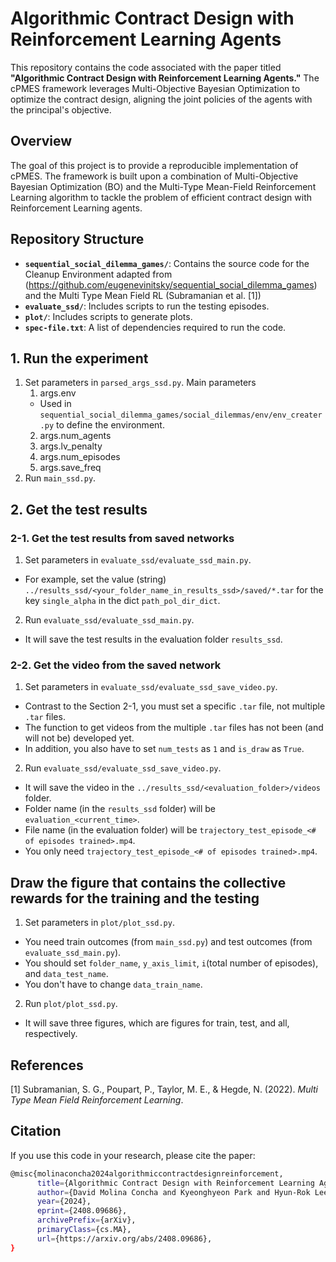 # Algorithmic Contract Design with Reinforcement Learning Agents

This repository contains the code associated with the paper titled **"Algorithmic Contract Design with Reinforcement Learning Agents."** The cPMES framework leverages Multi-Objective Bayesian Optimization to optimize the contract design, aligning the joint policies of the agents with the principal's objective. 

## Overview

The goal of this project is to provide a reproducible implementation of cPMES. The framework is built upon a combination of Multi-Objective Bayesian Optimization (BO) and the Multi-Type Mean-Field Reinforcement Learning algorithm to tackle the problem of efficient contract design with Reinforcement Learning agents.

## Repository Structure

- **`sequential_social_dilemma_games/`**: Contains the source code for the Cleanup Environment adapted from (https://github.com/eugenevinitsky/sequential_social_dilemma_games) and the Multi Type Mean Field RL (Subramanian et al. [1])
- **`evaluate_ssd/`**: Includes scripts to run the testing episodes. 
- **`plot/`**: Includes scripts to generate plots.
- **`spec-file.txt`**: A list of dependencies required to run the code.


## 1. Run the experiment
1. Set parameters in `parsed_args_ssd.py`. 
   Main parameters
   1. args.env
   - Used in `sequential_social_dilemma_games/social_dilemmas/env/env_creater.py` to define the environment.
   2. args.num_agents 
   3. args.lv_penalty 
   4. args.num_episodes
   5. args.save_freq
2. Run `main_ssd.py`.

## 2. Get the test results
### 2-1. Get the test results from saved networks
1. Set parameters in `evaluate_ssd/evaluate_ssd_main.py`.
- For example, set the value (string) `../results_ssd/<your_folder_name_in_results_ssd>/saved/*.tar` for the key `single_alpha` in the dict `path_pol_dir_dict`.
2. Run `evaluate_ssd/evaluate_ssd_main.py`.
- It will save the test results in the evaluation folder `results_ssd`. 
### 2-2. Get the video from the saved network
1. Set parameters in `evaluate_ssd/evaluate_ssd_save_video.py`.
- Contrast to the Section 2-1, you must set a specific `.tar` file, not multiple `.tar` files.
- The function to get videos from the multiple `.tar` files has not been (and will not be) developed yet.
- In addition, you also have to set `num_tests` as `1` and `is_draw` as `True`.
2. Run `evaluate_ssd/evaluate_ssd_save_video.py`.
- It will save the video in the `../results_ssd/<evaluation_folder>/videos` folder. 
- Folder name (in the `results_ssd` folder) will be `evaluation_<current_time>`. 
- File name (in the evaluation folder) will be `trajectory_test_episode_<# of episodes trained>.mp4`.
- You only need `trajectory_test_episode_<# of episodes trained>.mp4`.

## Draw the figure that contains the collective rewards for the training and the testing
1. Set parameters in `plot/plot_ssd.py`.
- You need train outcomes (from `main_ssd.py`) and test outcomes (from `evaluate_ssd_main.py`). 
- You should set `folder_name`, `y_axis_limit`, `i`(total number of episodes), and `data_test_name`. 
- You don't have to change `data_train_name`.
2. Run `plot/plot_ssd.py`.
- It will save three figures, which are figures for train, test, and all, respectively. 

## References

[1] Subramanian, S. G., Poupart, P., Taylor, M. E., & Hegde, N. (2022). *Multi Type Mean Field Reinforcement Learning*.

## Citation

If you use this code in your research, please cite the paper:
```bash
@misc{molinaconcha2024algorithmiccontractdesignreinforcement,
      title={Algorithmic Contract Design with Reinforcement Learning Agents}, 
      author={David Molina Concha and Kyeonghyeon Park and Hyun-Rok Lee and Taesik Lee and Chi-Guhn Lee},
      year={2024},
      eprint={2408.09686},
      archivePrefix={arXiv},
      primaryClass={cs.MA},
      url={https://arxiv.org/abs/2408.09686}, 
}
